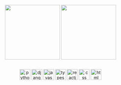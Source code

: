 
<p align="center">
  <img height="180" src="https://github-readme-stats.vercel.app/api?username=plhrsl&show_icons=true&theme=dark&count_private=true" />
  <img height="180" src="https://github-readme-stats.vercel.app/api/top-langs/?username=plhrsl&layout=compact&theme=dark&langs_count=8" />
</p>

##

<p align="center">
  <img align="center" height="35" width="35" alt="python" src="https://cdn.jsdelivr.net/gh/devicons/devicon/icons/python/python-original.svg" />
  <img align="center" height="35" width="35" alt="django" src="https://cdn.jsdelivr.net/gh/devicons/devicon/icons/django/django-plain.svg" />
  <img align="center" height="35" width="35" alt="javascript" src="https://cdn.jsdelivr.net/gh/devicons/devicon/icons/javascript/javascript-plain.svg" />   
  <img align="center" height="35" width="35" alt="typescript" src="https://cdn.jsdelivr.net/gh/devicons/devicon/icons/typescript/typescript-plain.svg" />      
  <img align="center" height="35" width="35" alt="reactjs" src="https://cdn.jsdelivr.net/gh/devicons/devicon/icons/react/react-original.svg" />
  <img align="center" height="35" width="35" alt="css" src="https://cdn.jsdelivr.net/gh/devicons/devicon/icons/css3/css3-plain.svg" />
  <img align="center" height="35" width="35" alt="html" src="https://cdn.jsdelivr.net/gh/devicons/devicon/icons/html5/html5-plain.svg" />
</p>
